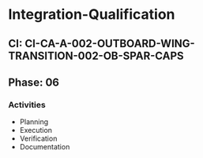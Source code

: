 # Integration-Qualification

## CI: CI-CA-A-002-OUTBOARD-WING-TRANSITION-002-OB-SPAR-CAPS
## Phase: 06

### Activities
- Planning
- Execution
- Verification
- Documentation
